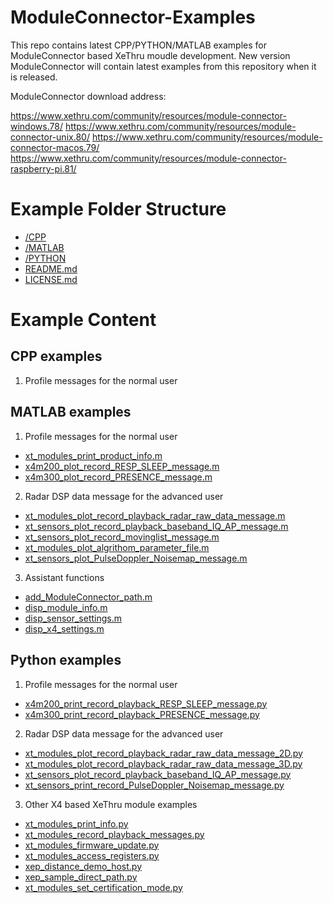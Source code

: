 # ModuleConnector-Examples
This repo contains latest CPP/PYTHON/MATLAB examples for ModuleConnector based XeThru moudle development.
New version ModuleConnector will contain latest examples from this repository when it is released. 

ModuleConnector download address:

https://www.xethru.com/community/resources/module-connector-windows.78/
https://www.xethru.com/community/resources/module-connector-unix.80/
https://www.xethru.com/community/resources/module-connector-macos.79/
https://www.xethru.com/community/resources/module-connector-raspberry-pi.81/

# Example Folder Structure

* [/CPP]()
* [/MATLAB](https://github.com/xethru/XeThru-ModuleConnector-Examples/tree/master/MATLAB)
* [/PYTHON](https://github.com/xethru/XeThru-ModuleConnector-Examples/tree/master/PYTHON)
* [README.md](https://github.com/xethru/XeThru-ModuleConnector-Examples/blob/master/README.md)
* [LICENSE.md](https://github.com/xethru/XeThru-ModuleConnector-Examples/blob/master/LICENSE.md)

# Example Content

## CPP examples

1. Profile messages for the normal user
<!-- * [xt_modules_print_product_info.cpp](https://github.com/xethru/XeThru-ModuleConnector-Examples/blob/master/MATLAB/xt_modules_print_product_info.cpp)
* [x4m200_print_record_RESP_SLEEP_message.cpp](https://github.com/xethru/XeThru-ModuleConnector-Examples/blob/master/MATLAB/x4m200_print_record_RESP_SLEEP_message.cpp)
* [x4m300_print_record_PRESENCE_message.cpp](https://github.com/xethru/XeThru-ModuleConnector-Examples/blob/master/MATLAB/x4m300_print_record_PRESENCE_message.cpp)
 -->

## MATLAB examples

1. Profile messages for the normal user
* [xt_modules_print_product_info.m](https://github.com/xethru/XeThru-ModuleConnector-Examples/blob/master/MATLAB/xt_modules_print_product_info.m)
* [x4m200_plot_record_RESP_SLEEP_message.m](https://github.com/xethru/XeThru-ModuleConnector-Examples/blob/master/MATLAB/x4m200_plot_record_RESP_SLEEP_message.m)
* [x4m300_plot_record_PRESENCE_message.m](https://github.com/xethru/XeThru-ModuleConnector-Examples/blob/master/MATLAB/x4m300_plot_record_PRESENCE_message.m)


2. Radar DSP data message for the advanced user
* [xt_modules_plot_record_playback_radar_raw_data_message.m](https://github.com/xethru/XeThru-ModuleConnector-Examples/blob/master/MATLAB/xt_modules_plot_record_playback_radar_raw_data_message.m)
* [xt_sensors_plot_record_playback_baseband_IQ_AP_message.m](https://github.com/xethru/XeThru-ModuleConnector-Examples/blob/master/MATLAB/xt_sensors_plot_record_playback_baseband_IQ_AP_message.m)
* [xt_sensors_plot_record_movinglist_message.m](https://github.com/xethru/XeThru-ModuleConnector-Examples/blob/master/MATLAB/xt_sensors_plot_record_movinglist_message.m)
* [xt_modules_plot_algrithom_parameter_file.m](https://github.com/xethru/XeThru-ModuleConnector-Examples/blob/master/MATLAB/xt_modules_plot_algrithom_parameter_file.m)
* [xt_sensors_plot_PulseDoppler_Noisemap_message.m](https://github.com/xethru/XeThru-ModuleConnector-Examples/blob/master/MATLAB/xt_sensors_plot_PulseDoppler_Noisemap_message.m)

3. Assistant functions
* [add_ModuleConnector_path.m ](https://github.com/xethru/XeThru-ModuleConnector-Examples/blob/master/MATLAB/add_ModuleConnector_path.m)
* [disp_module_info.m ](https://github.com/xethru/XeThru-ModuleConnector-Examples/blob/master/MATLAB/disp_module_info.m)
* [disp_sensor_settings.m ](https://github.com/xethru/XeThru-ModuleConnector-Examples/blob/master/MATLAB/disp_sensor_settings.m)
* [disp_x4_settings.m ](https://github.com/xethru/XeThru-ModuleConnector-Examples/blob/master/MATLAB/disp_x4_settings.m)

## Python examples

1. Profile messages for the normal user
* [x4m200_print_record_playback_RESP_SLEEP_message.py](https://github.com/xethru/XeThru-ModuleConnector-Examples/blob/master/PYTHON/x4m200_print_record_playback_RESP_SLEEP_message.py)
* [x4m300_print_record_playback_PRESENCE_message.py](https://github.com/xethru/XeThru-ModuleConnector-Examples/blob/master/PYTHON/x4m300_print_record_playback_PRESENCE_message.py)


2. Radar DSP data message for the advanced user
* [xt_modules_plot_record_playback_radar_raw_data_message_2D.py](https://github.com/xethru/XeThru-ModuleConnector-Examples/blob/master/PYTHON/xt_modules_plot_record_playback_radar_raw_data_message_2D.py)  
* [xt_modules_plot_record_playback_radar_raw_data_message_3D.py](https://github.com/xethru/XeThru-ModuleConnector-Examples/blob/master/PYTHON/xt_modules_plot_record_playback_radar_raw_data_message_3D.py)          
* [xt_sensors_plot_record_playback_baseband_IQ_AP_message.py](https://github.com/xethru/XeThru-ModuleConnector-Examples/blob/master/PYTHON/xt_sensors_plot_record_playback_baseband_IQ_AP_message.py)
* [xt_sensors_print_record_PulseDoppler_Noisemap_message.py](https://github.com/xethru/XeThru-ModuleConnector-Examples/blob/master/PYTHON/xt_sensors_print_record_PulseDoppler_Noisemap_message.py)

3. Other X4 based XeThru module examples
* [xt_modules_print_info.py](https://github.com/xethru/XeThru-ModuleConnector-Examples/blob/master/PYTHON/xt_modules_print_info.py)
* [xt_modules_record_playback_messages.py](https://github.com/xethru/XeThru-ModuleConnector-Examples/blob/master/PYTHON/xt_modules_record_playback_messages.py)  
* [xt_modules_firmware_update.py](https://github.com/xethru/XeThru-ModuleConnector-Examples/blob/master/PYTHON/xt_modules_firmware_update.py) 
* [xt_modules_access_registers.py](https://github.com/xethru/XeThru-ModuleConnector-Examples/blob/master/PYTHON/xt_modules_access_registers.py)
* [xep_distance_demo_host.py](https://github.com/xethru/XeThru-ModuleConnector-Examples/blob/master/PYTHON/xep_distance_demo_host.py)
* [xep_sample_direct_path.py](https://github.com/xethru/XeThru-ModuleConnector-Examples/blob/master/PYTHON/xep_sample_direct_path.py)
* [xt_modules_set_certification_mode.py](https://github.com/xethru/XeThru-ModuleConnector-Examples/blob/master/PYTHON/xt_modules_set_certification_mode.py)

